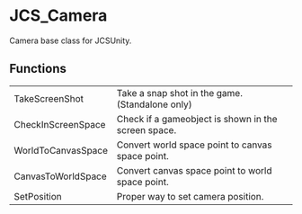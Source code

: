 # JCS_Camera

Camera base class for JCSUnity.


## Functions

<table>
  <tr>
    <td>TakeScreenShot</td>
    <td>Take a snap shot in the game. (Standalone only)</td>
  </tr>
  <tr>
    <td>CheckInScreenSpace</td>
    <td>Check if a gameobject is shown in the screen space.</td>
  </tr>
  <tr>
    <td>WorldToCanvasSpace</td>
    <td>Convert world space point to canvas space point.</td>
  </tr>
  <tr>
    <td>CanvasToWorldSpace</td>
    <td>Convert canvas space point to world space point.</td>
  </tr>
  <tr>
    <td>SetPosition</td>
    <td>Proper way to set camera position.</td>
  </tr>
</table>
